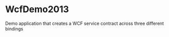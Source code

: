 WcfDemo2013
===========

Demo application that creates a WCF service contract across three different bindings

